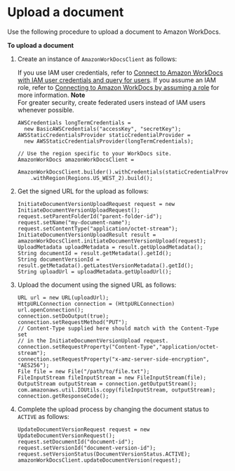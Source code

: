 # Upload a document<a name="upload-documents"></a>

Use the following procedure to upload a document to Amazon WorkDocs\.

**To upload a document**

1. Create an instance of `AmazonWorkDocsClient` as follows:

   If you use IAM user credentials, refer to [Connect to Amazon WorkDocs with IAM user credentials and query for users](connect-workdocs-iam.md)\. If you assume an IAM role, refer to [Connecting to Amazon WorkDocs by assuming a role](connect-workdocs-role.md) for more information\.
**Note**  
For greater security, create federated users instead of IAM users whenever possible\.

   ```
   AWSCredentials longTermCredentials =
     new BasicAWSCredentials("accessKey", "secretKey");
   AWSStaticCredentialsProvider staticCredentialProvider =
     new AWSStaticCredentialsProvider(longTermCredentials);
   
   // Use the region specific to your WorkDocs site.
   AmazonWorkDocs amazonWorkDocsClient =
     AmazonWorkDocsClient.builder().withCredentials(staticCredentialProvider)
       .withRegion(Regions.US_WEST_2).build();
   ```

1. Get the signed URL for the upload as follows:

   ```
   InitiateDocumentVersionUploadRequest request = new InitiateDocumentVersionUploadRequest();
   request.setParentFolderId("parent-folder-id");
   request.setName("my-document-name");
   request.setContentType("application/octet-stream");
   InitiateDocumentVersionUploadResult result = amazonWorkDocsClient.initiateDocumentVersionUpload(request);
   UploadMetadata uploadMetadata = result.getUploadMetadata();
   String documentId = result.getMetadata().getId();
   String documentVersionId = result.getMetadata().getLatestVersionMetadata().getId();
   String uploadUrl = uploadMetadata.getUploadUrl();
   ```

1. Upload the document using the signed URL as follows:

   ```
   URL url = new URL(uploadUrl);
   HttpURLConnection connection = (HttpURLConnection) url.openConnection();
   connection.setDoOutput(true);
   connection.setRequestMethod("PUT");
   // Content-Type supplied here should match with the Content-Type set 
   // in the InitiateDocumentVersionUpload request.
   connection.setRequestProperty("Content-Type","application/octet-stream");
   connection.setRequestProperty("x-amz-server-side-encryption", "AES256");
   File file = new File("/path/to/file.txt");
   FileInputStream fileInputStream = new FileInputStream(file);
   OutputStream outputStream = connection.getOutputStream();
   com.amazonaws.util.IOUtils.copy(fileInputStream, outputStream);
   connection.getResponseCode();
   ```

1. Complete the upload process by changing the document status to `ACTIVE` as follows:

   ```
   UpdateDocumentVersionRequest request = new UpdateDocumentVersionRequest();
   request.setDocumentId("document-id");
   request.setVersionId("document-version-id");
   request.setVersionStatus(DocumentVersionStatus.ACTIVE);
   amazonWorkDocsClient.updateDocumentVersion(request);
   ```